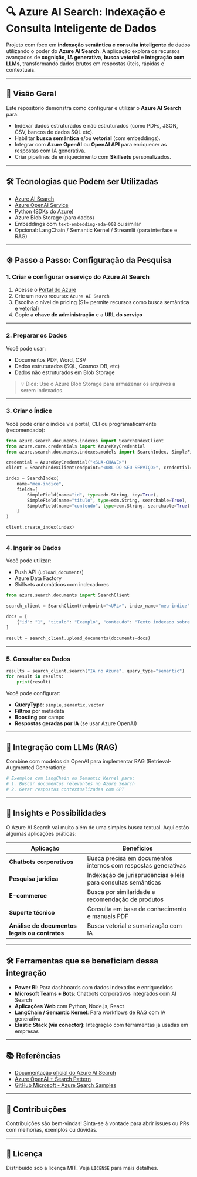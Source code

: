 # 🔍 Azure AI Search: Indexação e Consulta Inteligente de Dados

Projeto com foco em **indexação semântica e consulta inteligente** de dados utilizando o poder do **Azure AI Search**. A aplicação explora os recursos avançados de **cognição**, **IA generativa**, **busca vetorial** e **integração com LLMs**, transformando dados brutos em respostas úteis, rápidas e contextuais.

---

## 🚀 Visão Geral

Este repositório demonstra como configurar e utilizar o **Azure AI Search** para:

- Indexar dados estruturados e não estruturados (como PDFs, JSON, CSV, bancos de dados SQL etc).
- Habilitar **busca semântica** e/ou **vetorial** (com embeddings).
- Integrar com **Azure OpenAI** ou **OpenAI API** para enriquecer as respostas com IA generativa.
- Criar pipelines de enriquecimento com **Skillsets** personalizados.

---

## 🛠️ Tecnologias que Podem ser Utilizadas

- [Azure AI Search](https://learn.microsoft.com/en-us/azure/search/)
- [Azure OpenAI Service](https://learn.microsoft.com/en-us/azure/cognitive-services/openai/)
- Python (SDKs do Azure)
- Azure Blob Storage (para dados)
- Embeddings com `text-embedding-ada-002` ou similar
- Opcional: LangChain / Semantic Kernel / Streamlit (para interface e RAG)

---

## ⚙️ Passo a Passo: Configuração da Pesquisa

### 1. Criar e configurar o serviço do Azure AI Search

1. Acesse o [Portal do Azure](https://portal.azure.com)
2. Crie um novo recurso: `Azure AI Search`
3. Escolha o nível de pricing (S1+ permite recursos como busca semântica e vetorial)
4. Copie a **chave de administração** e a **URL do serviço**

---

### 2. Preparar os Dados

Você pode usar:

- Documentos PDF, Word, CSV
- Dados estruturados (SQL, Cosmos DB, etc)
- Dados não estruturados em Blob Storage

> 💡 Dica: Use o Azure Blob Storage para armazenar os arquivos a serem indexados.

---

### 3. Criar o Índice

Você pode criar o índice via portal, CLI ou programaticamente (recomendado):

```python
from azure.search.documents.indexes import SearchIndexClient
from azure.core.credentials import AzureKeyCredential
from azure.search.documents.indexes.models import SearchIndex, SimpleField, edm

credential = AzureKeyCredential("<SUA-CHAVE>")
client = SearchIndexClient(endpoint="<URL-DO-SEU-SERVIÇO>", credential=credential)

index = SearchIndex(
    name="meu-indice",
    fields=[
        SimpleField(name="id", type=edm.String, key=True),
        SimpleField(name="titulo", type=edm.String, searchable=True),
        SimpleField(name="conteudo", type=edm.String, searchable=True),
    ]
)

client.create_index(index)
```

---

### 4. Ingerir os Dados

Você pode utilizar:

- Push API (`upload_documents`)
- Azure Data Factory
- Skillsets automáticos com indexadores

```python
from azure.search.documents import SearchClient

search_client = SearchClient(endpoint="<URL>", index_name="meu-indice", credential=credential)

docs = [
    {"id": "1", "titulo": "Exemplo", "conteudo": "Texto indexado sobre IA e Azure Search"}
]

result = search_client.upload_documents(documents=docs)
```

---

### 5. Consultar os Dados

```python
results = search_client.search("IA no Azure", query_type="semantic")
for result in results:
    print(result)
```

Você pode configurar:

- **QueryType**: `simple`, `semantic`, `vector`
- **Filtros** por metadata
- **Boosting** por campo
- **Respostas geradas por IA** (se usar Azure OpenAI)

---

## 🤖 Integração com LLMs (RAG)

Combine com modelos da OpenAI para implementar RAG (Retrieval-Augmented Generation):

```python
# Exemplos com LangChain ou Semantic Kernel para:
# 1. Buscar documentos relevantes no Azure Search
# 2. Gerar respostas contextualizadas com GPT
```

---

## 🧠 Insights e Possibilidades

O Azure AI Search vai muito além de uma simples busca textual. Aqui estão algumas aplicações práticas:

| Aplicação | Benefícios |
|----------|------------|
| **Chatbots corporativos** | Busca precisa em documentos internos com respostas generativas |
| **Pesquisa jurídica** | Indexação de jurisprudências e leis para consultas semânticas |
| **E-commerce** | Busca por similaridade e recomendação de produtos |
| **Suporte técnico** | Consulta em base de conhecimento e manuais PDF |
| **Análise de documentos legais ou contratos** | Busca vetorial e sumarização com IA |

---

## 🛠️ Ferramentas que se beneficiam dessa integração

- **Power BI**: Para dashboards com dados indexados e enriquecidos
- **Microsoft Teams + Bots**: Chatbots corporativos integrados com AI Search
- **Aplicações Web** com Python, Node.js, React
- **LangChain / Semantic Kernel**: Para workflows de RAG com IA generativa
- **Elastic Stack (via conector)**: Integração com ferramentas já usadas em empresas

---

## 📚 Referências

- [Documentação oficial do Azure AI Search](https://learn.microsoft.com/azure/search/)
- [Azure OpenAI + Search Pattern](https://learn.microsoft.com/en-us/azure/architecture/example-scenario/ai/semantic-search-openai)
- [GitHub Microsoft - Azure Search Samples](https://github.com/Azure-Samples/azure-search-openai-demo)

---

## 🤝 Contribuições

Contribuições são bem-vindas! Sinta-se à vontade para abrir issues ou PRs com melhorias, exemplos ou dúvidas.

---

## 📄 Licença

Distribuído sob a licença MIT. Veja `LICENSE` para mais detalhes.

